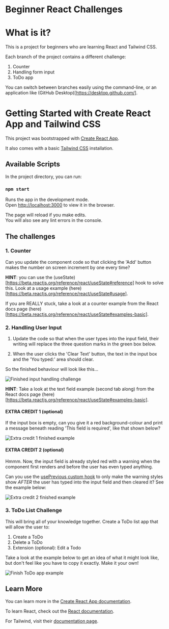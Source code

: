 # Beginner React Challenges

# What is it?

This is a project for beginners who are learning React and Tailwind CSS.

Each branch of the project contains a different challenge:

1. Counter
2. Handling form input
3. ToDo app

You can switch between branches easily using the command-line, or an application like (GitHub Desktop)[https://desktop.github.com/].

# Getting Started with Create React App and Tailwind CSS

This project was bootstrapped with [Create React App](https://github.com/facebook/create-react-app).

It also comes with a basic [Tailwind CSS](https://tailwindcss.com/) installation.

## Available Scripts

In the project directory, you can run:

### `npm start`

Runs the app in the development mode.\
Open [http://localhost:3000](http://localhost:3000) to view it in the browser.

The page will reload if you make edits.\
You will also see any lint errors in the console.

## The challenges

### 1. Counter

Can you update the component code so that clicking the 'Add' button makes the number on screen increment by one every time?

**HINT**: you can use the (useState)[https://beta.reactjs.org/reference/react/useState#reference] hook to solve this. Look at a usage example (here)[https://beta.reactjs.org/reference/react/useState#usage].

If you are REALLY stuck, take a look at a counter example from the React docs page (here)[https://beta.reactjs.org/reference/react/useState#examples-basic].

### 2. Handling User Input

1. Update the code so that when the user types into the input field, their writing will replace the three question marks in the green box below.

2. When the user clicks the 'Clear Text' button, the text in the input box and the 'You typed:' area should clear.

So the finished behaviour will look like this...

![Finished input handling challenge](https://res.cloudinary.com/dptdx8zuv/image/upload/v1674377447/react-introduction/2023-01-22_08-48-42_1_uxd5wg.gif)

**HINT**: Take a look at the text field example (second tab along) from the React docs page (here)[https://beta.reactjs.org/reference/react/useState#examples-basic].

#### **EXTRA CREDIT 1 (optional)**

If the input box is empty, can you give it a red background-colour and print a message beneath reading 'This field is required', like that shown below?

![Extra credit 1 finished example](https://res.cloudinary.com/dptdx8zuv/image/upload/v1674378802/react-introduction/2023-01-22_09-11-57_1_b78mv3.gif)

#### **EXTRA CREDIT 2 (optional)**

Hmmm. Now, the input field is already styled red with a warning when the component first renders and before the user has even typed anything.

Can you use the [usePrevious custom hook](https://usehooks.com/usePrevious/) to only make the warning styles show _AFTER_ the user has typed into the input field and then cleared it? See the example below:

![Extra credit 2 finished example](https://res.cloudinary.com/dptdx8zuv/image/upload/v1674377447/react-introduction/2023-01-22_08-48-42_1_uxd5wg.gif)

### 3. ToDo List Challenge

This will bring all of your knowledge together. Create a ToDo list app that will allow the user to:

1. Create a ToDo
2. Delete a ToDo
3. Extension (optional): Edit a Todo

Take a look at the example below to get an idea of what it might look like, but don't feel like you have to copy it exactly. Make it your own!

![Finish ToDo app example](https://res.cloudinary.com/dptdx8zuv/image/upload/v1674474087/react-introduction/2023-01-23_11-37-47_1_n7lt3y.gif)

## Learn More

You can learn more in the [Create React App documentation](https://facebook.github.io/create-react-app/docs/getting-started).

To learn React, check out the [React documentation](https://beta.reactjs.org/).

For Tailwind, visit their [documentation page](https://tailwindcss.com/docs/installation).
